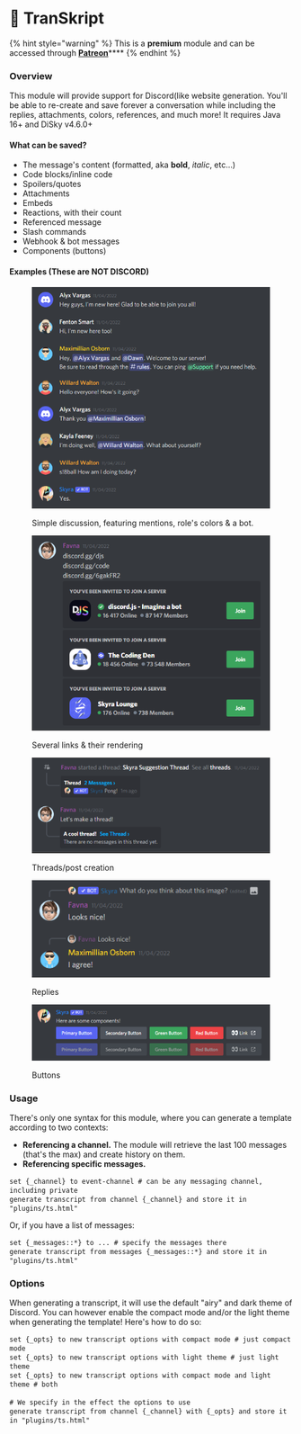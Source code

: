 # 📜 TranSkript

{% hint style="warning" %}
This is a **premium** module and can be accessed through [**Patreon**](https://www.patreon.com/itsthesky)****
{% endhint %}

### Overview

This module will provide support for Discord(like website generation. You'll be able to re-create and save forever a conversation while including the replies, attachments, colors, references, and much more! It requires Java 16+ and DiSky v4.6.0+

#### What can be saved?

* The message's content (formatted, aka **bold**, _italic_, etc...)
* Code blocks/inline code
* Spoilers/quotes
* Attachments
* Embeds
* Reactions, with their count
* Referenced message
* Slash commands
* Webhook & bot messages
* Components (buttons)

#### Examples (These are NOT DISCORD)

<figure><img src="../.gitbook/assets/image (1).png" alt=""><figcaption><p>Simple discussion, featuring mentions, role's colors &#x26; a bot.</p></figcaption></figure>

<figure><img src="../.gitbook/assets/image (10).png" alt=""><figcaption><p>Several links &#x26; their rendering</p></figcaption></figure>

<figure><img src="../.gitbook/assets/image.png" alt=""><figcaption><p>Threads/post creation</p></figcaption></figure>

<figure><img src="../.gitbook/assets/image (11).png" alt=""><figcaption><p>Replies</p></figcaption></figure>

<figure><img src="../.gitbook/assets/image (4).png" alt=""><figcaption><p>Buttons</p></figcaption></figure>

### Usage

There's only one syntax for this module, where you can generate a template according to two contexts:

* **Referencing a channel.** The module will retrieve the last 100 messages (that's the max) and create history on them.
* **Referencing specific messages.**

```applescript
set {_channel} to event-channel # can be any messaging channel, including private
generate transcript from channel {_channel} and store it in "plugins/ts.html"
```

Or, if you have a list of messages:

```applescript
set {_messages::*} to ... # specify the messages there
generate transcript from messages {_messages::*} and store it in "plugins/ts.html"
```

### Options

When generating a transcript, it will use the default "airy" and dark theme of Discord. You can however enable the compact mode and/or the light theme when generating the template! Here's how to do so:

```applescript
set {_opts} to new transcript options with compact mode # just compact mode
set {_opts} to new transcript options with light theme # just light theme
set {_opts} to new transcript options with compact mode and light theme # both

# We specify in the effect the options to use
generate transcript from channel {_channel} with {_opts} and store it in "plugins/ts.html"
```
